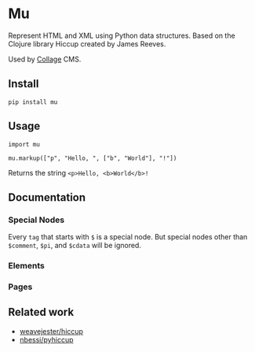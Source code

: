 # Mu

Represent HTML and XML using Python data structures. Based on the Clojure
library Hiccup created by James Reeves.

Used by [Collage](https://github.com/Collage-CMS/collage) CMS.


## Install

```
pip install mu
```

## Usage

```
import mu

mu.markup(["p", "Hello, ", ["b", "World"], "!"])
```

Returns the string `<p>Hello, <b>World</b>!`

## Documentation

### Special Nodes

Every `tag` that starts with `$` is a special node. But special nodes other
than `$comment`, `$pi`, and `$cdata` will be ignored.

### Elements

### Pages



## Related work

- [weavejester/hiccup](https://github.com/weavejester/hiccup)
- [nbessi/pyhiccup](https://github.com/nbessi/pyhiccup)
